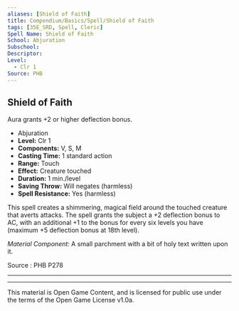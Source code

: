 ```yaml
---
aliases: [Shield of Faith]
title: Compendium/Basics/Spell/Shield of Faith
tags: [35E_SRD, Spell, Cleric]
Spell Name: Shield of Faith
School: Abjuration
Subschool: 
Descriptor: 
Level:
  - Clr 1
Source: PHB
---
```



## Shield of Faith

Aura grants +2 or higher deflection bonus.

*   Abjuration
*   **Level:** Clr 1
*   **Components:** V, S, M
*   **Casting Time:** 1 standard action
*   **Range:** Touch
*   **Effect:** Creature touched
*   **Duration:** 1 min./level
*   **Saving Throw:** Will negates (harmless)
*   **Spell Resistance:** Yes (harmless)

<p>This spell creates a shimmering, magical field around the touched creature that averts attacks. The spell grants the subject a +2 deflection bonus to AC, with an additional +1 to the bonus for every six levels you have (maximum +5 deflection bonus at 18th level).</p><p><i>Material Component:</i> A small parchment with a bit of holy text written upon it.</p>

Source : PHB P278

---

---

This material is Open Game Content, and is licensed for public use under
the terms of the Open Game License v1.0a.
